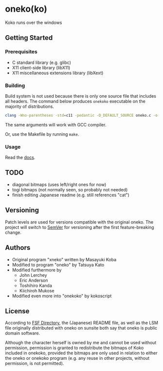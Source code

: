# oneko(ko)

Koko runs over the windows

## Getting Started

### Prerequisites

- C standard library (e.g. glibc)
- X11 client-side library (libX11)
- X11 miscellaneous extensions library (libXext)

### Building

Build system is not used because there is only one source file that includes all headers. The command below produces `onekoko` executable on the majority of distributions.

```sh
clang -Wno-parentheses -std=c11 -pedantic -D_DEFAULT_SOURCE oneko.c -o onekoko -lc -lm -lX11 -lXext
```

The same arguments will work with GCC compiler.

Or, use the Makefile by running `make`.

### Usage

Read the [docs](doc).

## TODO

- diagonal bitmaps (uses left/right ones for now)
- togi bitmaps (not normally seen, so probably not needed)
- finish editing Japanese readme (e.g. still references "cat")

## Versioning

Patch levels are used for versions compatible with the original oneko. The project will switch to [SemVer](https://semver.org/) for versioning after the first feature-breaking change.

## Authors

* Original program "xneko" written by Masayuki Koba
* Modified to program "oneko" by Tatsuya Kato
* Modified furthermore by
  - John Lerchey
  - Eric Anderson
  - Toshihiro Kanda
  - Kiichiroh Mukose
* Modified even more into "onekoko" by kokoscript

## License

According to [FSF Directory][1], the (Japanese) README file, as well as the LSM file originally distributed with oneko on sunsite both say that oneko is public domain software.

Although the character herself is owned by me and cannot be used without permission, permission is granted to redistribute the bitmaps of Koko included in onekoko, provided the bitmaps are only used in relation to either the oneko or onekoko program (e.g. any reuse in other projects, without permission, is not permitted).

[1]: https://directory.fsf.org/wiki/Oneko#tab=Details
